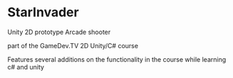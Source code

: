 # StarInvader
 Unity 2D prototype Arcade shooter 


part of the GameDev.TV 2D Unity/C# course


Features several additions  on the functionality in the course while learning c# and unity 
